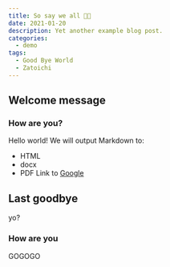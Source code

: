 ```yaml
---
title: So say we all ✊🏻
date: 2021-01-20
description: Yet another example blog post.
categories:
  - demo
tags:
  - Good Bye World
  - Zatoichi
---
```


## Welcome message

### How are you?

Hello world!
We will output Markdown to:

- HTML
- docx
- PDF
  Link to [Google](https://frenchvandal.cn/)

## Last goodbye

yo?

### How are you

GOGOGO
